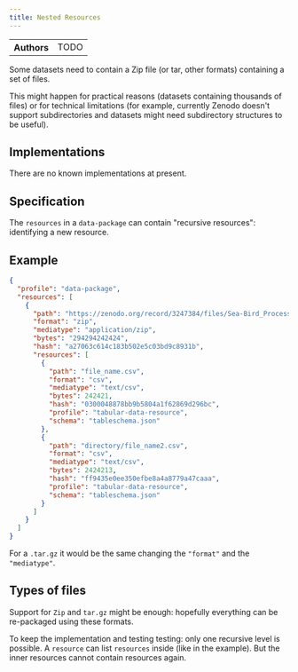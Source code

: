 ```yaml
---
title: Nested Resources
---
```


<table>
  <tr>
    <th>Authors</th>
    <td>TODO</td>
  </tr>
</table>

Some datasets need to contain a Zip file (or tar, other formats) containing a
set of files.

This might happen for practical reasons (datasets containing thousands of files)
or for technical limitations (for example, currently Zenodo doesn't support subdirectories and
datasets might need subdirectory structures to be useful).

## Implementations

There are no known implementations at present.

## Specification

The `resources` in a `data-package` can contain "recursive resources": identifying
a new resource.

## Example

```json
{
  "profile": "data-package",
  "resources": [
    {
      "path": "https://zenodo.org/record/3247384/files/Sea-Bird_Processed_Data.zip",
      "format": "zip",
      "mediatype": "application/zip",
      "bytes": "294294242424",
      "hash": "a27063c614c183b502e5c03bd9c8931b",
      "resources": [
        {
          "path": "file_name.csv",
          "format": "csv",
          "mediatype": "text/csv",
          "bytes": 242421,
          "hash": "0300048878bb9b5804a1f62869d296bc",
          "profile": "tabular-data-resource",
          "schema": "tableschema.json"
        },
        {
          "path": "directory/file_name2.csv",
          "format": "csv",
          "mediatype": "text/csv",
          "bytes": 2424213,
          "hash": "ff9435e0ee350efbe8a4a8779a47caaa",
          "profile": "tabular-data-resource",
          "schema": "tableschema.json"
        }
      ]
    }
  ]
}
```

For a `.tar.gz` it would be the same changing the `"format"` and the
`"mediatype"`.

## Types of files

Support for `Zip` and `tar.gz` might be enough: hopefully everything can be
re-packaged using these formats.

To keep the implementation and testing testing: only one recursive level is
possible. A `resource` can list `resources` inside (like in the example). But
the inner resources cannot contain resources again.

